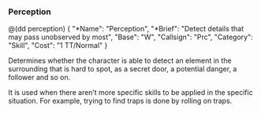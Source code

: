 ### Perception

@(dd perception)
{ 
  "*Name": "Perception",
  "*Brief": "Detect details that may pass unobserved by most",
  "Base": "W",
  "Callsign": "Prc",
  "Category": "Skill",
  "Cost": "1 TT/Normal"
}

Determines whether the character is able to detect an element in the surrounding
that is hard to spot, as a secret door, a potential danger, a follower and so
on.

It is used when there aren’t more specific skills to be applied in the specific
situation. For example, trying to find traps is done by rolling on traps.
